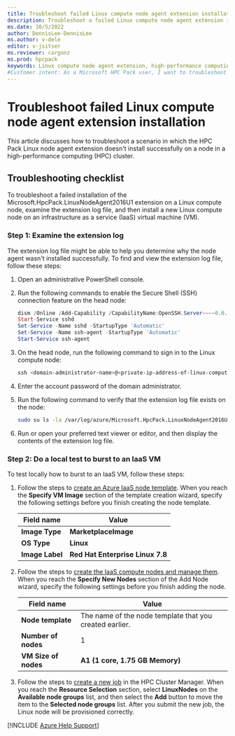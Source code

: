 ```yaml
---
title: Troubleshoot failed Linux compute node agent extension installation
description: Troubleshoot a failed Linux compute node agent extension installation from Microsoft HPC Pack on a high-performance computing (HPC) cluster.
ms.date: 10/5/2022
author: DennisLee-DennisLee
ms.author: v-dele
editor: v-jsitser
ms.reviewer: cargonz
ms.prod: hpcpack
keywords: Linux compute node agent extension, high-performance computing, HPC Pack, HPC Pack Linux node agent extension, LinuxNodeAgent2016U1, compute node, extension log, Linux node agent
#Customer intent: As a Microsoft HPC Pack user, I want to troubleshoot a failed Linux compute node agent extension installation so that I can successfully connect to a Linux compute node from a head node on a high-performance computing (HPC) cluster.
---
```

# Troubleshoot failed Linux compute node agent extension installation

This article discusses how to troubleshoot a scenario in which the HPC Pack Linux node agent extension doesn't install successfully on a node in a high-performance computing (HPC) cluster.

## Troubleshooting checklist

To troubleshoot a failed installation of the Microsoft.HpcPack.LinuxNodeAgent2016U1 extension on a Linux compute node, examine the extension log file, and then install a new Linux compute node on an infrastructure as a service (IaaS) virtual machine (VM).

### Step 1: Examine the extension log

The extension log file might be able to help you determine why the node agent wasn't installed successfully. To find and view the extension log file, follow these steps:

1. Open an administrative PowerShell console.
1. Run the following commands to enable the Secure Shell (SSH) connection feature on the head node:

   ```powershell
   dism /Online /Add-Capability /CapabilityName:OpenSSH.Server~~~~0.0.1.0
   Start-Service sshd
   Set-Service -Name sshd -StartupType 'Automatic'
   Set-Service -Name ssh-agent -StartupType 'Automatic'
   Start-Service ssh-agent
   ```

1. On the head node, run the following command to sign in to the Linux compute node:

   ```powershell
   ssh <domain-administrator-name>@<private-ip-address-of-linux-compute-node>
   ```

1. Enter the account password of the domain administrator.
1. Run the following command to verify that the extension log file exists on the node:

   ```bash
   sudo su ls -la /var/log/azure/Microsoft.HpcPack.LinuxNodeAgent2016U1/extension.log
   ```

1. Run or open your preferred text viewer or editor, and then display the contents of the extension log file.

### Step 2: Do a local test to burst to an IaaS VM

To test locally how to burst to an IaaS VM, follow these steps:

1. Follow the steps to [create an Azure IaaS node template](/powershell/high-performance-computing/hpcpack-burst-to-azure-iaas-nodes#step-2-create-an-azure-iaas-node-template). When you reach the **Specify VM Image** section of the template creation wizard, specify the following settings before you finish creating the node template.

   | Field name      | Value                            |
   |-----------------|----------------------------------|
   | **Image Type**  | **MarketplaceImage**             |
   | **OS Type**     | **Linux**                        |
   | **Image Label** | **Red Hat Enterprise Linux 7.8** |

1. Follow the steps to [create the IaaS compute nodes and manage them](/powershell/high-performance-computing/hpcpack-burst-to-azure-iaas-nodes#step-3-create-the-iaas-compute-nodes-and-manage-them). When you reach the **Specify New Nodes** section of the Add Node wizard, specify the following settings before you finish adding the node.

   | Field name           | Value                                                   |
   |----------------------|---------------------------------------------------------|
   | **Node template**    | The name of the node template that you created earlier. |
   | **Number of nodes**  | 1                                                       |
   | **VM Size of nodes** | **A1 (1 core, 1.75 GB Memory)**                         |

1. Follow the steps to [create a new job](/powershell/high-performance-computing/create-a-new-job) in the HPC Cluster Manager. When you reach the **Resource Selection** section, select **LinuxNodes** on the **Available node groups** list, and then select the **Add** button to move the item to the **Selected node groups** list. After you submit the new job, the Linux node will be provisioned correctly.

[!INCLUDE [Azure Help Support](../../includes/azure-help-support.md)]
